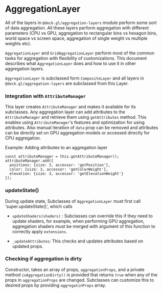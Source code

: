# AggregationLayer

All of the layers in `@deck.gl/aggregation-layers` module perform some sort of data aggregation. All these layers perform aggregation with different parameters (CPU vs GPU, aggregation to rectangular bins vs hexagon bins, world space vs screen space, aggregation of single weight vs multiple weights etc).

`AggregationLayer` and `GridAggregationLayer` perform most of the common tasks for aggregation with flexibility of customizations. This document describes what `AggregationLayer` does and how to use it in other aggregation layers.


`AggregationLayer` is subclassed form `CompositeLayer` and all layers in `@deck.gl/aggregation-layers` are subclassed from this Layer.

### Integration with `AttributeManager`

This layer creates `AttributeManager` and makes it available for its subclasses. Any aggregation layer can add attributes to the `AttributeManager` and retrieve them using `getAttributes` method. This enables using `AttributeManager`'s features and optimization for using attributes. Also manual iteration of `data` prop can be removed and attributes can be directly set on GPU aggregation models or accessed directly for CPU aggregation.

Example: Adding attributes to an aggregation layer

```
const attributeManager = this.getAttributeManager();
attributeManager.add({
  positions: {size: 3, accessor: 'getPosition'},
  color: {size: 3, accessor: 'getColorWeight'},
  elevation: {size: 3, accessor: 'getElevationWeight'}
});
```

### updateState()

During update state, Subclasses of `AggregationLayer` must first call 'super.updateState()', which calls

- `updateShaders(shaders)` : Subclasses can override this if they need to update shaders, for example, when performing GPU aggregation, aggregation shaders must be merged with argument of this function  to correctly apply `extensions`.

- `_updateAttributes`: This checks and updates attributes based on updated props.

### Checking if aggregation is dirty

Constructor, takes an array of props, `aggregationProps`, and a private method `isAggregationDirty()` is provided that returns `true` when any of the props in `aggregationProps` are changed. Subclasses can customize this to desired props by providing `aggregatinProps` array.
